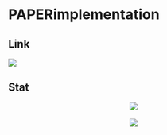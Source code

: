 # PAPERimplementation

## Link
<img src="https://img.shields.io/badge/Tistory-#000000?style=flat-square&logo=Tistory&logoColor=white"/>

## Stat
<div align="center">
  <img src="https://github-readme-stats.vercel.app/api/top-langs/?username=thewLHE&layout=compact"><br><br>
  <img src="https://github-readme-stats.vercel.app/api?username=thewLHE&show_icons=true">
</div>
